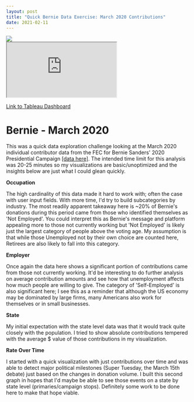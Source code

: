 ```yaml
---
layout: post
title: "Quick Bernie Data Exercise: March 2020 Contributions"
date: 2021-02-11
---
```


<div class='tableauPlaceholder' id='viz1613061172709' style='position: relative'>
  <noscript>
    <a href='#'>
      <img alt=' ' src='https:&#47;&#47;public.tableau.com&#47;static&#47;images&#47;Be&#47;Bernie-March2020&#47;Dashboard1&#47;1_rss.png' style='border: none' />       </a>
  </noscript>
  <object class='tableauViz'  style='display:none;'>
  <param name='host_url' value='https%3A%2F%2Fpublic.tableau.com%2F' /> <param name='embed_code_version' value='3' /> <param name='site_root' value='' />
  <param name='name' value='Bernie-March2020&#47;Dashboard1' />
  <param name='tabs' value='no' />
  <param name='toolbar' value='yes' />
  <param name='static_image' value='https:&#47;&#47;public.tableau.com&#47;static&#47;images&#47;Be&#47;Bernie-March2020&#47;Dashboard1&#47;1.png' />
  <param name='animate_transition' value='yes' />
  <param name='display_static_image' value='yes' />
  <param name='display_spinner' value='yes' />
  <param name='display_overlay' value='yes' />
  <param name='display_count' value='yes' />
  <param name='language' value='en' />
  <param name='filter' value='publish=yes' />
  </object>
</div>

<iframe src="https:&#47;&#47;public.tableau.com&#47;static&#47;images&#47;Be&#47;Bernie-March2020&#47;Dashboard1&#47;1.png"></iframe>



[Link to Tableau Dashboard](https://public.tableau.com/profile/jerry.vaughan#!/vizhome/Bernie-March2020/Dashboard1)
# Bernie - March 2020

This was a quick data exploration challenge looking at the March 2020 individual contributor data from the FEC for Bernie Sanders' 2020 Presidential Campaign [[data here]](https://www.fec.gov/data/receipts/individual-contributions/?committee_id=C00696948&two_year_transaction_period=2020&min_date=03%2F01%2F2020&max_date=03%2F31%2F2020).  The intended time limit for this analysis was 20-25 minutes so my visualizations are basic/unoptimized and the insights below are just what I could glean quickly.

**Occupation**

The high cardinality of this data made it hard to work with; often the case with user input fields.  With more time, I'd try to build subcategories by industry.  The most readily apparent takeaway here is ~20% of Bernie's donations during this period came from those who identified themselves as 'Not Employed'.  You could interpret this as Bernie's message and platform appealing more to those not currently working but 'Not Employed' is likely just the largest category of people above the voting age.  My assumption is that while those Unemployed not by their own choice are counted here, Retirees are also likely to fall into this category.

**Employer**

Once again the data here shows a significant portion of contributions came from those not currently working.  It'd be interesting to do further analysis on average contribution amounts and see how that unemployment affects how much people are willing to give.  The category of 'Self-Employed' is also significant here; I see this as a reminder that although the US economy may be dominated by large firms, many Americans also work for themselves or in small businesses.

**State**

My initial expectation with the state level data was that it would track quite closely with the population.  I tried to show absolute contributions tempered with the average $ value of those contributions in my visualization.

**Rate Over Time**

I started with a quick visualization with just contributions over time and was able to detect major political milestones (Super Tuesday, the March 15th debate) just based on the changes in donation volume.  I built this second graph in hopes that I'd maybe be able to see those events on a state by state level (primaries/campaign stops).  Definitely some work to be done here to make that hope viable.

